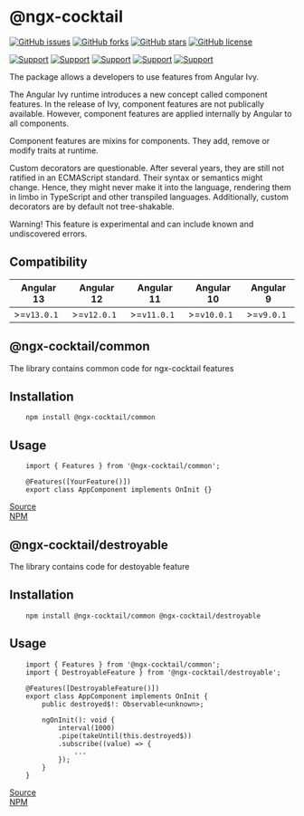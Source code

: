 # @ngx-cocktail

[![GitHub issues](https://img.shields.io/github/issues/kostetskyroma/ngx-cocktail)](https://github.com/kostetskyroma/ngx-cocktail/issues)
[![GitHub forks](https://img.shields.io/github/forks/kostetskyroma/ngx-cocktail)](https://github.com/kostetskyroma/ngx-cocktail/network)
[![GitHub stars](https://img.shields.io/github/stars/kostetskyroma/ngx-cocktail)](https://github.com/kostetskyroma/ngx-cocktail/stargazers)
[![GitHub license](https://img.shields.io/github/license/kostetskyroma/ngx-cocktail)](https://github.com/kostetskyroma/ngx-cocktail/blob/master/LICENSE)

[![Support](https://img.shields.io/badge/Support-Angular%209%2B-blue.svg?style=flat-square)]()
[![Support](https://img.shields.io/badge/Support-Angular%2010%2B-blue.svg?style=flat-square)]()
[![Support](https://img.shields.io/badge/Support-Angular%2011%2B-blue.svg?style=flat-square)]()
[![Support](https://img.shields.io/badge/Support-Angular%2012%2B-blue.svg?style=flat-square)]()
[![Support](https://img.shields.io/badge/Support-Angular%2013%2B-blue.svg?style=flat-square)]()

The package allows a developers to use features from Angular Ivy.

The Angular Ivy runtime introduces a new concept called component features. In the release of Ivy, component features are not publically available. However, component features are applied internally by Angular to all components.

Component features are mixins for components. They add, remove or modify traits at runtime.

Custom decorators are questionable. After several years, they are still not ratified in an ECMAScript standard. Their syntax or semantics might change. Hence, they might never make it into the language, rendering them in limbo in TypeScript and other transpiled languages.
Additionally, custom decorators are by default not tree-shakable.

Warning! This feature is experimental and can include known and undiscovered errors.

## Compatibility

| Angular 13  | Angular 12  | Angular 11  | Angular 10  | Angular 9  |
| ----------- | ----------- | ----------- | ----------- | ---------- |
| >=`v13.0.1` | >=`v12.0.1` | >=`v11.0.1` | >=`v10.0.1` | >=`v9.0.1` |

## @ngx-cocktail/common

The library contains common code for ngx-cocktail features

## Installation

        npm install @ngx-cocktail/common

## Usage

        import { Features } from '@ngx-cocktail/common';

        @Features([YourFeature()])
        export class AppComponent implements OnInit {}

[Source](https://github.com/kostetskyroma/ngx-cocktail/tree/master/projects/common)
<br>
[NPM](https://www.npmjs.com/package/@ngx-cocktail/common)

## @ngx-cocktail/destroyable

The library contains code for destoyable feature

## Installation

        npm install @ngx-cocktail/common @ngx-cocktail/destroyable

## Usage

        import { Features } from '@ngx-cocktail/common';
        import { DestroyableFeature } from '@ngx-cocktail/destroyable';

        @Features([DestroyableFeature()])
        export class AppComponent implements OnInit {
            public destroyed$!: Observable<unknown>;

            ngOnInit(): void {
                interval(1000)
                .pipe(takeUntil(this.destroyed$))
                .subscribe((value) => {
                    ...
                });
            }
        }


[Source](https://github.com/kostetskyroma/ngx-cocktail/tree/master/projects/destroyable)
<br>
[NPM](https://www.npmjs.com/package/@ngx-cocktail/destroyable)
